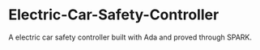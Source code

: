 # Electric-Car-Safety-Controller

A electric car safety controller built with Ada and proved through SPARK.
